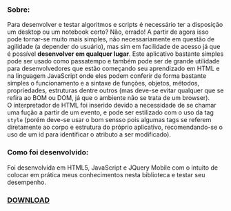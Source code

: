 <h3>Sobre:</h3>
<p>Para desenvolver e testar algoritmos e scripts é necessário ter a disposição um desktop ou um notebook certo? Não, errado! A partir de agora isso pode tornar-se muito mais simples, não necessariamente em questão de agilidade (a depender do usuário), mas sim em facilidade de acesso já que é possível <b>desenvolver em qualquer lugar</b>. Este aplicativo bastante simples pode ser usado como passatempo e também pode ser de grande utilidade para desenvolvedores que estão começando seu aprendizado em HTML e na linguagem JavaScript onde eles podem conferir de forma bastante simples o funcionamento e a sintaxe de funções, objetos, métodos, propriedades, estruturas dentre outros (mas deve-se evitar qualquer que se refira ao BOM ou DOM, já que o ambiente não se trata de um browser).<br />
O interpretador de HTML foi inserido devido a necessidade de se chamar uma fução a partir de um evento, e pode ser estilizado com o uso da tag <code>style</code> (porém deve-se usar o bom sensso pois algumas tags se referem diretamente ao corpo e estrutura do próprio aplicativo, recomendando-se o uso de um id para identificar o atributo a ser modificado).
</p>
<h3>Como foi desenvolvido:</h3>
<p>Foi desenvolvida em HTML5, JavaScript e JQuery Mobile com o intuito de colocar em prática meus conhecimentos nesta biblioteca e testar seu desempenho.</p>
<h3><a href="https://docs.google.com/file/d/0B0bM9YNF_RCEbnB4aHJna3BaN28/edit">DOWNLOAD</a></h3>
